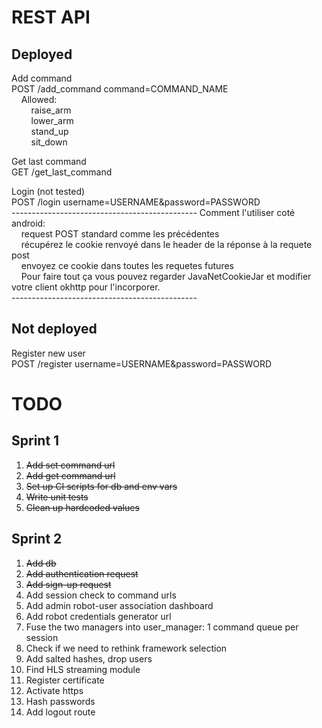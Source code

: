 # REST API

## Deployed 

Add command  
POST /add_command command=COMMAND_NAME  
&nbsp;&nbsp;&nbsp;&nbsp;Allowed:  
&nbsp;&nbsp;&nbsp;&nbsp;&nbsp;&nbsp;&nbsp;&nbsp;raise_arm  
&nbsp;&nbsp;&nbsp;&nbsp;&nbsp;&nbsp;&nbsp;&nbsp;lower_arm  
&nbsp;&nbsp;&nbsp;&nbsp;&nbsp;&nbsp;&nbsp;&nbsp;stand_up  
&nbsp;&nbsp;&nbsp;&nbsp;&nbsp;&nbsp;&nbsp;&nbsp;sit_down  

Get last command  
GET /get_last_command  

Login (not tested)  
POST /login username=USERNAME&password=PASSWORD  
*----------------------------------------------*
Comment l'utiliser coté android:  
&nbsp;&nbsp;&nbsp;&nbsp;request POST standard comme les précédentes  
&nbsp;&nbsp;&nbsp;&nbsp;récupérez le cookie renvoyé dans le header de la réponse à la requete post   
&nbsp;&nbsp;&nbsp;&nbsp;envoyez ce cookie dans toutes les requetes futures  
&nbsp;&nbsp;&nbsp;&nbsp;Pour faire tout ça vous pouvez regarder JavaNetCookieJar et modifier votre client okhttp pour l'incorporer.  
*----------------------------------------------*

## Not deployed

Register new user  
POST /register username=USERNAME&password=PASSWORD  


# TODO

## Sprint 1

1. ~~Add set command url~~
2. ~~Add get command url~~
3. ~~Set up CI scripts for db and env vars~~
4. ~~Write unit tests~~
5. ~~Clean up hardcoded values~~

## Sprint 2


1. ~~Add db~~
2. ~~Add authentication request~~
3. ~~Add sign-up request~~
4. Add session check to command urls
5. Add admin robot-user association dashboard
6. Add robot credentials generator url
7. Fuse the two managers into user_manager: 1 command queue per session
8. Check if we need to rethink framework selection
9. Add salted hashes, drop users
10. Find HLS streaming module
11. Register certificate
12. Activate https
13. Hash passwords
14. Add logout route 

